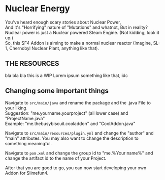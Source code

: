 # Nuclear Energy
You've heard enough scary stories about Nuclear Power,<br>
And it's "Horrifying" nature of "Mutations" and whatnot, But in reality?<br>
Nuclear power is just a Nuclear powered Steam Engine. (Not kidding, look it up.) <br>
So, this SF4 Addon is aiming to make a normal nuclear reactor (Imagine, SL-1, Chernobyl Nuclear Plant, anything like that). 


## THE RESOURCES
bla bla bla this is a WIP Lorem ipsum something like that, idc

## Changing some important things
Navigate to `src/main/java` and rename the package and the .java File to your liking.<br>
Suggestion: "me.yourname.yourproject" (all lower case) and "ProjectName.java"<br>
Example: "me.thebusybiscuit.cooladdon" and "CoolAddon.java"

Navigate to `src/main/resources/plugin.yml` and change the "author" and "main" attributes.
You may also want to change the description to something meaningful.

Navigate to `pom.xml` and change the group id to "me.%Your name%" and change the artifact id to the name of your Project.

After that you are good to go, you can now start developing your own Addon for Slimefun4.
